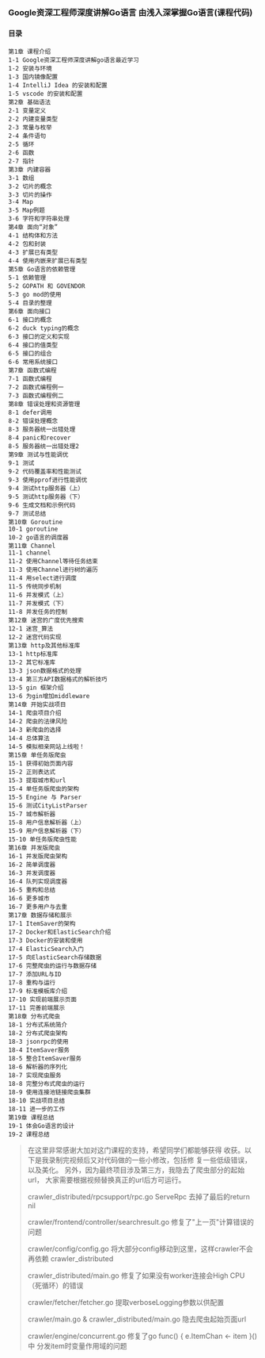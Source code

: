 ### Google资深工程师深度讲解Go语言 由浅入深掌握Go语言(课程代码)

#### 目录
```
第1章 课程介绍
1-1 Google资深工程师深度讲解go语言最近学习
1-2 安装与环境
1-3 国内镜像配置
1-4 IntelliJ Idea 的安装和配置
1-5 vscode 的安装和配置
第2章 基础语法
2-1 变量定义
2-2 内建变量类型
2-3 常量与枚举
2-4 条件语句
2-5 循环
2-6 函数
2-7 指针
第3章 内建容器
3-1 数组
3-2 切片的概念
3-3 切片的操作
3-4 Map
3-5 Map例题
3-6 字符和字符串处理
第4章 面向“对象”
4-1 结构体和方法
4-2 包和封装
4-3 扩展已有类型
4-4 使用内嵌来扩展已有类型
第5章 Go语言的依赖管理
5-1 依赖管理
5-2 GOPATH 和 GOVENDOR
5-3 go mod的使用
5-4 目录的整理
第6章 面向接口
6-1 接口的概念
6-2 duck typing的概念
6-3 接口的定义和实现
6-4 接口的值类型
6-5 接口的组合
6-6 常用系统接口
第7章 函数式编程
7-1 函数式编程
7-2 函数式编程例一
7-3 函数式编程例二
第8章 错误处理和资源管理
8-1 defer调用
8-2 错误处理概念
8-3 服务器统一出错处理
8-4 panic和recover
8-5 服务器统一出错处理2
第9章 测试与性能调优
9-1 测试
9-2 代码覆盖率和性能测试
9-3 使用pprof进行性能调优
9-4 测试http服务器（上）
9-5 测试http服务器（下）
9-6 生成文档和示例代码
9-7 测试总结
第10章 Goroutine
10-1 goroutine
10-2 go语言的调度器
第11章 Channel
11-1 channel
11-2 使用Channel等待任务结束
11-3 使用Channel进行树的遍历
11-4 用select进行调度
11-5 传统同步机制
11-6 并发模式（上）
11-7 并发模式（下）
11-8 并发任务的控制
第12章 迷宫的广度优先搜索
12-1 迷宫_算法
12-2 迷宫代码实现
第13章 http及其他标准库
13-1 http标准库
13-2 其它标准库
13-3 json数据格式的处理
13-4 第三方API数据格式的解析技巧
13-5 gin 框架介绍
13-6 为gin增加middleware
第14章 开始实战项目
14-1 爬虫项目介绍
14-2 爬虫的法律风险
14-3 新爬虫的选择
14-4 总体算法
14-5 模拟相亲网站上线啦！
第15章 单任务版爬虫
15-1 获得初始页面内容
15-2 正则表达式
15-3 提取城市和url
15-4 单任务版爬虫的架构
15-5 Engine 与 Parser
15-6 测试CityListParser
15-7 城市解析器
15-8 用户信息解析器（上）
15-9 用户信息解析器（下）
15-10 单任务版爬虫性能
第16章 并发版爬虫
16-1 并发版爬虫架构
16-2 简单调度器
16-3 并发调度器
16-4 队列实现调度器
16-5 重构和总结
16-6 更多城市
16-7 更多用户与去重
第17章 数据存储和展示
17-1 ItemSaver的架构
17-2 Docker和ElasticSearch介绍
17-3 Docker的安装和使用
17-4 ElasticSearch入门
17-5 向ElasticSearch存储数据
17-6 完整爬虫的运行与数据存储
17-7 添加URL与ID
17-8 重构与运行
17-9 标准模板库介绍
17-10 实现前端展示页面
17-11 完善前端展示
第18章 分布式爬虫
18-1 分布式系统简介
18-2 分布式爬虫架构
18-3 jsonrpc的使用
18-4 ItemSaver服务
18-5 整合ItemSaver服务
18-6 解析器的序列化
18-7 实现爬虫服务
18-8 完整分布式爬虫的运行
18-9 使用连接池链接爬虫集群
18-10 实战项目总结
18-11 进一步的工作
第19章 课程总结
19-1 体会Go语言的设计
19-2 课程总结
```


>在这里非常感谢大加对这门课程的支持，希望同学们都能够获得
>收获。以下是我录制完视频后又对代码做的一些小修改，包括修
>复一些低级错误，以及美化。
>另外，因为最终项目涉及第三方，我隐去了爬虫部分的起始url，
>大家需要根据视频替换真正的url后方可运行。
>
>crawler_distributed/rpcsupport/rpc.go ServeRpc
>    去掉了最后的return nil
>
>crawler/frontend/controller/searchresult.go
>    修复了"上一页"计算错误的问题
>
>crawler/config/config.go
>    将大部分config移动到这里，这样crawler不会再依赖
>    crawler_distributed
>
>crawler_distributed/main.go
>    修复了如果没有worker连接会High CPU（死循环）的错误
>
>crawler/fetcher/fetcher.go
>    提取verboseLogging参数以供配置
>
>crawler/main.go & crawler_distributed/main.go
>    隐去爬虫起始页面url
>
>crawler/engine/concurrent.go
>    修复了go func() { e.ItemChan <- item }()中
>    分发item时变量作用域的问题
